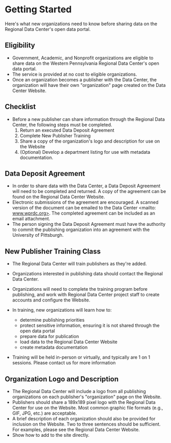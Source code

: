 # Getting Started
Here's what new organizations need to know before sharing data on the Regional Data Center's open data portal.

## Eligibility
- Government, Academic, and Nonprofit organizations are eligible to share data on the Western Pennsylvania Regional Data Center's open data portal.
- The service is provided at no cost to eligible organizations. 
- Once an organization becomes a publisher with the Data Center, the organization will have their own "organization" page created on the Data Center Website. <LINK>

## Checklist
- Before a new publisher can share information through the Regional Data Center, the following steps must be completed.
  1. Return an executed Data Deposit Agreement
  2. Complete New Publisher Training
  3. Share a copy of the organization's logo and description for use on the Website 
  4. (Optional) Develop a department listing for use with metadata documentation.

## Data Deposit Agreement
- In order to share data with the Data Center, a Data Deposit Agreement will need to be completed and returned. A copy of the agreement can be found on the Regional Data Center Website.
- Electronic submissions of the agreement are encouraged. A scanned version of the document can be emailed to the Data Center <mailto: www.wprdc.org>. The completed agreement can be included as an email attachment.
- The person signing the Data Deposit Agreement must have the authority to commit the publishing organization into an agreement with the University of Pittsburgh.

## New Publisher Training Class
- The Regional Data Center will train publishers as they're added. 
- Organizations interested in publishing data should contact the Regional Data Center.
- Organizations will need to complete the training program before publishing, and work with Regional Data Center project staff to create accounts and configure the Website.
- In training, new organizations will learn how to:
  - determine publishing priorities
  - protect sensitive information, ensuring it is not shared through the open data portal
  - prepare data for publication
  - load data to the Regional Data Center Website
  - create metadata documentation

- Training will be held in-person or virtually, and typically are 1 on 1 sessions. Please contact us for more information

## Organization Logo and Description
- The Regional Data Center will include a logo from all publishing organizations on each publisher's "organization" page on the Website.
- Publishers should share a 189x189 pixel logo with the Regional Data Center for use on the Website. Most common graphic file formats (e.g., GIF, JPG, etc.) are acceptable.
- A brief description of each organization should also be provided for inclusion on the Website. Two to three sentences should be sufficient. For examples, please see the Regional Data Center Website.
- Show how to add to the site directly.


